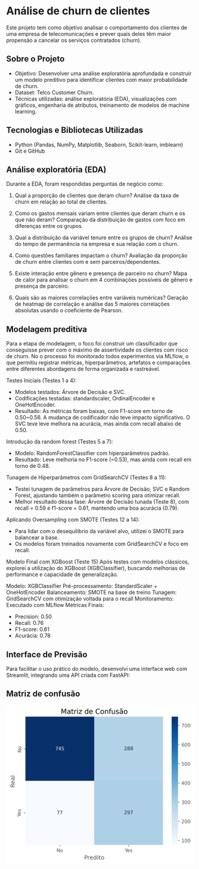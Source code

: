 # Análise de churn de clientes

Este projeto tem como objetivo analisar o comportamento dos clientes de uma empresa de telecomunicações e prever quais deles têm maior propensão a cancelar os serviços contratados (churn).

## Sobre o Projeto
- Objetivo: Desenvolver uma análise exploratória aprofundada e construir um modelo preditivo para identificar clientes com maior probabilidade de churn.
- Dataset: Telco Customer Churn.
- Técnicas utilizadas: análise exploratória (EDA), visualizações com gráficos, engenharia de atributos, treinamento de modelos de machine learning.

## Tecnologias e Bibliotecas Utilizadas
- Python (Pandas, NumPy, Matplotlib, Seaborn, Scikit-learn, imblearn)
- Git e GitHub

## Análise exploratória (EDA)
Durante a EDA, foram respondidas perguntas de negócio como:

1. Qual a proporção de clientes que deram churn?
Análise da taxa de churn em relação ao total de clientes.

2. Como os gastos mensais variam entre clientes que deram churn e os que não deram?
Comparação da distribuição de gastos com foco em diferenças entre os grupos.

3. Qual a distribuição da variável tenure entre os grupos de churn?
Análise do tempo de permanência na empresa e sua relação com o churn.

4. Como questões familiares impactam o churn?
Avaliação da proporção de churn entre clientes com e sem parceiros/dependentes.

5. Existe interação entre gênero e presença de parceiro no churn?
Mapa de calor para analisar o churn em 4 combinações possíveis de gênero e presença de parceiro.

6. Quais são as maiores correlações entre variáveis numéricas?
Geração de heatmap de correlação e análise das 5 maiores correlações absolutas usando o coeficiente de Pearson.

## Modelagem preditiva
Para a etapa de modelagem, o foco foi construir um classificador que conseguisse prever com o máximo de assertividade os clientes com risco de churn. No o processo foi monitorado todos experimentos via MLflow, o que permitiu registrar métricas, hiperparâmetros, artefatos e comparações entre diferentes abordagens de forma organizada e rastreável.

Testes Iniciais (Testes 1 a 4):
- Modelos testados: Árvore de Decisão e SVC.
- Codificações testadas: standardscaler, OrdinalEncoder e OneHotEncoder.
- Resultado: As métricas foram baixas, com F1-score em torno de 0.50~0.56. A mudança de codificador não teve impacto significativo. O SVC teve leve melhora na acurácia, mas ainda com recall abaixo de 0.50.

Introdução da random forest (Testes 5 a 7):
- Modelo: RandomForestClassifier com hiperparâmetros padrão.
- Resultado: Leve melhoria no F1-score (~0.53), mas ainda com recall em torno de 0.48.

Tunagem de Hiperparâmetros com GridSearchCV (Testes 8 a 11):
- Testei tunagem de parâmetros para Árvore de Decisão, SVC e Random Forest, ajustando também o parâmetro scoring para otimizar recall.
- Melhor resultado dessa fase: Árvore de Decisão tunada (Teste 8), com recall = 0.59 e f1-score = 0.61, mantendo uma boa acurácia (0.79).

Aplicando Oversampling com SMOTE (Testes 12 a 14):
- Para lidar com o desequilíbrio da variável alvo, utilizei o SMOTE para balancear a base.
- Os modelos foram treinados novamente com GridSearchCV e foco em recall.

Modelo Final com XGBoost (Teste 15)
Após testes com modelos clássicos, explorei a utilização do XGBoost (XGBClassifier), buscando melhorias de performance e capacidade de generalização.

Modelo: XGBClassifier
Pré-processamento: StandardScaler + OneHotEncoder
Balanceamento: SMOTE na base de treino
Tunagem: GridSearchCV com otimização voltada para o recall
Monitoramento: Executado com MLflow
Métricas Finais:
  - Precision: 0.50
  - Recall: 0.76
  - F1-score: 0.61
  - Acurácia: 0.78

## Interface de Previsão
Para facilitar o uso prático do modelo, desenvolvi uma interface web com Streamlit, integrando uma API criada com FastAPI:

## Matriz de confusão

![Matriz de Confusão](CM.png)
